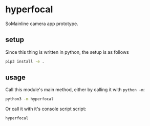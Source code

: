 # hyperfocal
SoMainline camera app prototype.

## setup
Since this thing is written in python, the setup is as follows
```bash
pip3 install -e .
```

## usage
Call this module's main method, either by calling it with `python -m`:
```bash
python3 -m hyperfocal
```
Or call it with it's console script script:
```bash
hyperfocal
```
